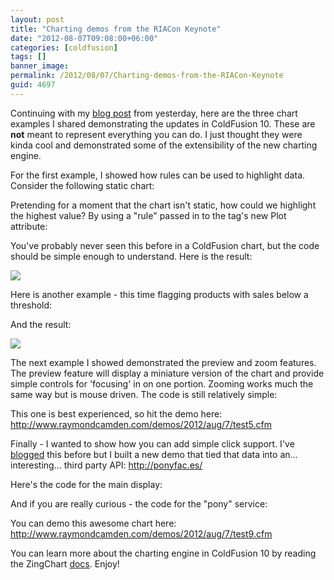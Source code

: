 ```yaml
---
layout: post
title: "Charting demos from the RIACon Keynote"
date: "2012-08-07T09:08:00+06:00"
categories: [coldfusion]
tags: []
banner_image: 
permalink: /2012/08/07/Charting-demos-from-the-RIACon-Keynote
guid: 4697
---
```


Continuing with my <a href="http://www.raymondcamden.com/index.cfm/2012/8/6/WebSocket-example-with-keyword-highlighting">blog post</a> from yesterday, here are the three chart examples I shared demonstrating the updates in ColdFusion 10. These are <b>not</b> meant to represent everything you can do. I just thought they were kinda cool and demonstrated some of the extensibility of the new charting engine.
<!--more-->
For the first example, I showed how rules can be used to highlight data. Consider the following static chart:

<script src="https://gist.github.com/3284831.js?file=gistfile1.cfm"></script>

Pretending for a moment that the chart isn't static, how could we highlight the highest value? By using a "rule" passed in to the tag's new Plot attribute:

<script src="https://gist.github.com/3284834.js?file=gistfile1.cfm"></script>

You've probably never seen this before in a ColdFusion chart, but the code should be simple enough to understand. Here is the result:

<img src="https://static.raymondcamden.com/images/screenshot18.png" />

Here is another example - this time flagging products with sales below a threshold:

<script src="https://gist.github.com/3284856.js?file=gistfile1.cfm"></script>

And the result:

<img src="https://static.raymondcamden.com/images/screenshot19.png" />

The next example I showed demonstrated the preview and zoom features. The preview feature will display a miniature version of the chart and provide simple controls for 'focusing' in on one portion. Zooming works much the same way but is mouse driven. The code is still relatively simple:

<script src="https://gist.github.com/3284912.js?file=gistfile1.cfm"></script>

This one is best experienced, so hit the demo here: <a href="http://www.raymondcamden.com/demos/2012/aug/7/test5.cfm">http://www.raymondcamden.com/demos/2012/aug/7/test5.cfm</a>

Finally - I wanted to show how you can add simple click support. I've <a href="http://www.raymondcamden.com/index.cfm/2012/3/14/Adding-click-support-in-ColdFusion-10-Charting">blogged</a> this before but I built a new demo that tied that data into an... interesting... third party API: <a href="http://ponyfac.es/">http://ponyfac.es/</a>

Here's the code for the main display:

<script src="https://gist.github.com/3284947.js?file=gistfile1.cfm"></script>

And if you are really curious - the code for the "pony" service:

<script src="https://gist.github.com/3284952.js?file=gistfile1.cfm"></script>

You can demo this awesome chart here: <a href="http://www.raymondcamden.com/demos/2012/aug/7/test9.cfm">http://www.raymondcamden.com/demos/2012/aug/7/test9.cfm</a> 

You can learn more about the charting engine in ColdFusion 10 by reading the ZingChart  <a href="http://www.zingchart.com/learn/">docs</a>. Enjoy!